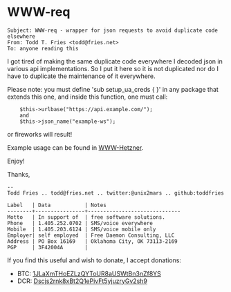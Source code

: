 # WWW-req
```
Subject: WWW-req - wrapper for json requests to avoid duplicate code elsewhere
From: Todd T. Fries <todd@fries.net>
To: anyone reading this
```

I got tired of making the same duplicate code everywhere I decoded json in
various api implementations.  So I put it here so it is not duplicated nor do
I have to duplicate the maintenance of it everywhere.

Please note: you must define 'sub setup_ua_creds { }' in any package that
extends this one, and inside this function, one must call:

```
	$this->urlbase("https://api.example.com/");
	and
	$this->json_name("example-ws");
```

or fireworks will result!

Example usage can be found in [WWW-Hetzner](https://github.com/toddfries/WWW-Hetzner).

Enjoy!

Thanks,

```
--
Todd Fries .. todd@fries.net .. twitter:@unix2mars .. github:toddfries

Label   | Data           | Notes
--------+----------------+------------------------------
Motto   | In support of  | free software solutions.
Phone   | 1.405.252.0702 | SMS/voice everywhere
Mobile  | 1.405.203.6124 | SMS/voice mobile only
Employer| self employed  | Free Daemon Consulting, LLC
Address | PO Box 16169   | Oklahoma City, OK 73113-2169
PGP     | 3F42004A       |
```

If you find this useful and wish to donate, I accept donations:

- BTC: [1JLaXmTHoEZLzQYToUR8aUSWtBn3nZf8YS](bitcoin:11JLaXmTHoEZLzQYToUR8aUSWtBn3nZf8YS)
- DCR: [Dscjs2rnk8xBt2Q1ePivFt5yjuzryGv2sh9](decredcjs2rnk8xBt2Q1ePivFt5yjuzryGv2sh9)

